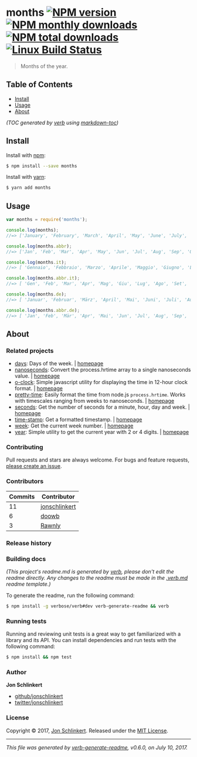 # months [![NPM version](https://img.shields.io/npm/v/months.svg?style=flat)](https://www.npmjs.com/package/months) [![NPM monthly downloads](https://img.shields.io/npm/dm/months.svg?style=flat)](https://npmjs.org/package/months)  [![NPM total downloads](https://img.shields.io/npm/dt/months.svg?style=flat)](https://npmjs.org/package/months) [![Linux Build Status](https://img.shields.io/travis/datetime/months.svg?style=flat&label=Travis)](https://travis-ci.org/datetime/months) 

> Months of the year.

## Table of Contents

- [Install](#install)
- [Usage](#usage)
- [About](#about)

_(TOC generated by [verb](https://github.com/verbose/verb) using [markdown-toc](https://github.com/jonschlinkert/markdown-toc))_

## Install
Install with [npm](https://www.npmjs.com/):

```sh
$ npm install --save months
```

Install with [yarn](https://yarnpkg.com):

```sh
$ yarn add months
```

## Usage

```js
var months = require('months');

console.log(months);
//=> ['January', 'February', 'March', 'April', 'May', 'June', 'July', 'August', 'September', 'October', 'November', 'December']

console.log(months.abbr);
//=> ['Jan', 'Feb', 'Mar', 'Apr', 'May', 'Jun', 'Jul', 'Aug', 'Sep', 'Oct', 'Nov', 'Dec']

console.log(months.it);
//=> [ 'Gennaio', 'Febbraio', 'Marzo', 'Aprile', 'Maggio', 'Giugno', 'Luglio', 'Agosto', 'Settembre', 'Ottobre', 'Novembre', 'Dicembre' ]

console.log(months.abbr.it);
//=> [ 'Gen', 'Feb', 'Mar', 'Apr', 'Mag', 'Giu', 'Lug', 'Ago', 'Set', 'Ott', 'Nov', 'Dic' ]

console.log(months.de);
//=> [ 'Januar', 'Februar', 'März', 'April', 'Mai', 'Juni', 'Juli', 'August', 'September', 'Oktober', 'November', 'Dezember']

console.log(months.abbr.de);
//=> [ 'Jan', 'Feb', 'Mär', 'Apr', 'Mai', 'Jun', 'Jul', 'Aug', 'Sep', 'Okt', 'Nov', 'Dez' ]
```

## About
### Related projects
- [days](https://www.npmjs.com/package/days): Days of the week. | [homepage](https://github.com/jonschlinkert/days "Days of the week.")
- [nanoseconds](https://www.npmjs.com/package/nanoseconds): Convert the process.hrtime array to a single nanoseconds value. | [homepage](https://github.com/jonschlinkert/nanoseconds "Convert the process.hrtime array to a single nanoseconds value.")
- [o-clock](https://www.npmjs.com/package/o-clock): Simple javascript utility for displaying the time in 12-hour clock format. | [homepage](https://github.com/jonschlinkert/o-clock "Simple javascript utility for displaying the time in 12-hour clock format.")
- [pretty-time](https://www.npmjs.com/package/pretty-time): Easily format the time from node.js `process.hrtime`. Works with timescales ranging from weeks to nanoseconds. | [homepage](https://github.com/jonschlinkert/pretty-time "Easily format the time from node.js `process.hrtime`. Works with timescales ranging from weeks to nanoseconds.")
- [seconds](https://www.npmjs.com/package/seconds): Get the number of seconds for a minute, hour, day and week. | [homepage](https://github.com/jonschlinkert/seconds "Get the number of seconds for a minute, hour, day and week.")
- [time-stamp](https://www.npmjs.com/package/time-stamp): Get a formatted timestamp. | [homepage](https://github.com/jonschlinkert/time-stamp "Get a formatted timestamp.")
- [week](https://www.npmjs.com/package/week): Get the current week number. | [homepage](https://github.com/datetime/week "Get the current week number.")
- [year](https://www.npmjs.com/package/year): Simple utility to get the current year with 2 or 4 digits. | [homepage](https://github.com/jonschlinkert/year "Simple utility to get the current year with 2 or 4 digits.")

### Contributing
Pull requests and stars are always welcome. For bugs and feature requests, [please create an issue](../../issues/new).

### Contributors
| **Commits** | **Contributor** |  
| --- | --- |  
| 11 | [jonschlinkert](https://github.com/jonschlinkert) |  
| 6  | [doowb](https://github.com/doowb) |  
| 3  | [Rawnly](https://github.com/Rawnly) |  

### Release history

### Building docs
_(This project's readme.md is generated by [verb](https://github.com/verbose/verb-generate-readme), please don't edit the readme directly. Any changes to the readme must be made in the [.verb.md](.verb.md) readme template.)_

To generate the readme, run the following command:

```sh
$ npm install -g verbose/verb#dev verb-generate-readme && verb
```

### Running tests

Running and reviewing unit tests is a great way to get familiarized with a library and its API. You can install dependencies and run tests with the following command:

```sh
$ npm install && npm test
```

### Author
**Jon Schlinkert**

+ [github/jonschlinkert](https://github.com/jonschlinkert)
+ [twitter/jonschlinkert](https://twitter.com/jonschlinkert)

### License
Copyright © 2017, [Jon Schlinkert](https://github.com/jonschlinkert).
Released under the [MIT License](LICENSE).

***

_This file was generated by [verb-generate-readme](https://github.com/verbose/verb-generate-readme), v0.6.0, on July 10, 2017._


